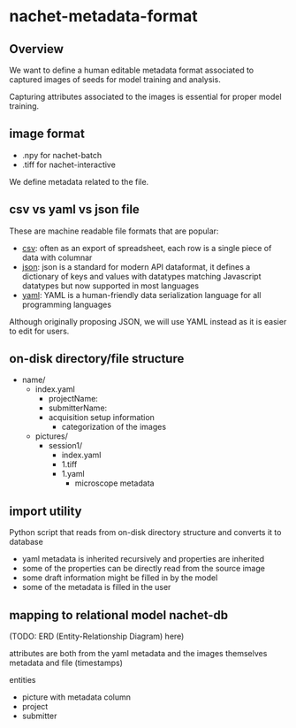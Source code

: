 # nachet-metadata-format

## Overview

We want to define a human editable metadata format associated to captured images
of seeds for model training and analysis.

Capturing attributes associated to the images is essential for proper model
training.

## image format

* .npy for nachet-batch
* .tiff for nachet-interactive

We define metadata related to the file.

## csv vs yaml vs json file

These are machine readable file formats that are popular:

* [csv](https://en.wikipedia.org/wiki/Comma-separated_values): often as an
  export of spreadsheet, each row is a single piece of data with columnar
* [json](https://www.json.org/): json is a standard for modern API dataformat,
  it defines a dictionary of keys and values with datatypes matching Javascript
  datatypes but now supported in most languages
* [yaml](https://yaml.org/): YAML is a human-friendly data serialization
  language for all programming languages 

Although originally proposing JSON, we will use YAML instead as it is easier to
edit for users.

## on-disk directory/file structure

* name/
  * index.yaml
    * projectName:
    * submitterName:
    * acquisition setup information
      * categorization of the images 
  * pictures/
    * session1/
      * index.yaml  
      * 1.tiff
      * 1.yaml
         * microscope metadata 

## import utility 

Python script that reads from on-disk directory structure and converts it to
database

* yaml metadata is inherited recursively and properties are inherited
* some of the properties can be directly read from the source image
* some draft information might be filled in by the model
* some of the metadata is filled in the user

## mapping to relational model nachet-db

(TODO: ERD (Entity-Relationship Diagram) here)

attributes are both from the yaml metadata and the images themselves metadata
and file (timestamps)

entities

* picture with metadata column
* project
* submitter
